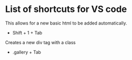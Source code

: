 # List of shortcuts for VS code

This allows for a new basic html to be added automatically.
- Shift + 1 + Tab 

Creates a new div tag with a class
- .gallery + Tab 